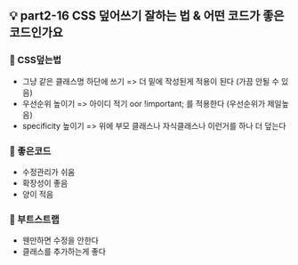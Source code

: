 ## 💡 part2-16 CSS 덮어쓰기 잘하는 법 & 어떤 코드가 좋은 코드인가요

### 🔹 CSS덮는법

- 그냥 같은 클래스명 하단에 쓰기 => 더 밑에 작성된게 적용이 된다 (가끔 안될 수 있음)
- 우선순위 높이기 => 아이디 적기 oor !important; 를 적용한다 (우선순위가 제일높음)
- specificity 높이기 => 위에 부모 클래스나 자식클래스나 이런거를 하나 더 덮는다

### 🔹 좋은코드

- 수정관리가 쉬움
- 확장성이 좋음
- 양이 적음

### 🔹 부트스트랩

- 웬만하면 수정을 안한다
- 클래스를 추가하는게 좋다

